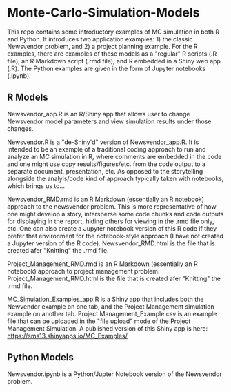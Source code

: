# Monte-Carlo-Simulation-Models

This repo contains some introductory examples of MC simulation in both R and Python. It introduces two application examples: 1) the classic Newsvendor problem, and 2) a project planning example.  For the R examples, there are examples of these models as a "regular" R scripts (.R file), an R Markdown script (.rmd file), and R embedded in a Shiny web app (.R).  The Python examples are given in the form of Jupyter notebooks (.ipynb). 

## R Models

Newsvendor_app.R is an R/Shiny app that allows user to change Newsvendor model parameters and view simulation results under those changes.

Newsvendor.R is a "de-Shiny'd" version of Newsvendor_app.R.  It is intended to be an example of a traditional coding approach to run and analyze an MC simulation in R, where comments are embedded in the code and one might use copy results/figures/etc. from the code output to a separate document, presentation, etc.  As opposed to the storytelling alongside the analyis/code kind of approach typically taken with notebooks, which brings us to...

Newsvendor_RMD.rmd is an R Markdown (essentially an R notebook) approach to the newsvendor problem.  This is more representative of how one might develop a story, intersperse some code chunks and code outputs for displaying in the report, hiding others for viewing in the .rmd file only, etc.  One can also create a Jupyter notebook version of this R code if they prefer that environment for the notebook-style approach (I have not created a Jupyter version of the R code).  Newsvendor_RMD.html is the file that is created afer "Knitting" the .rmd file.

Project_Management_RMD.rmd is an R Markdown (essentially an R notebook) approach to project management problem.  Project_Management_RMD.html is the file that is created afer "Knitting" the .rmd file.

MC_Simulation_Examples_app.R is a Shiny app that includes both the Newvendor example on one tab, and the Project Management simulation example on another tab.  Project Management_Example.csv is an example file that can be uploaded in the "file upload" mode of the Project Management Simulation.  A published version of this Shiny app is here: https://sms13.shinyapps.io/MC_Examples/

## Python Models
Newsvendor.ipynb is a Python/Jupter Notebook version of the Newsvendor problem.
